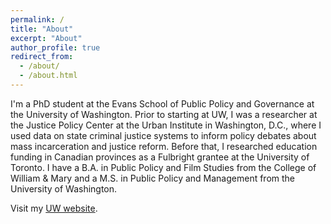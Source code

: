 ```yaml
---
permalink: /
title: "About"
excerpt: "About"
author_profile: true
redirect_from: 
  - /about/
  - /about.html
---
```


I'm a PhD student at the Evans School of Public Policy and Governance at the University of Washington. Prior to starting at UW, I was a researcher at the Justice Policy Center at the Urban Institute in Washington, D.C., where I used data on state criminal justice systems to inform policy debates about mass incarceration and justice reform. Before that, I researched education funding in Canadian provinces as a Fulbright grantee at the University of Toronto. I have a B.A. in Public Policy and Film Studies from the College of William & Mary and a M.S. in Public Policy and Management from the University of Washington.

Visit my [UW website](https://evans.uw.edu/profile/elizabeth-pelletier/).


